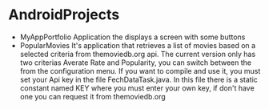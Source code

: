 # AndroidProjects
- MyAppPortfolio
Application the displays a screen with some buttons
- PopularMovies
It's application that retrieves a list of movies based on a selected criteria from themoviedb.org api. 
The current version only has two criterias Averate Rate and Popularity, you can switch between the from the configuration menu.
If you want to compile and use it, you must set your Api key in the file FechDataTask.java. 
In this file there is a static constant named KEY where you must enter your own key, if don't have one you can request it  from themoviedb.org
